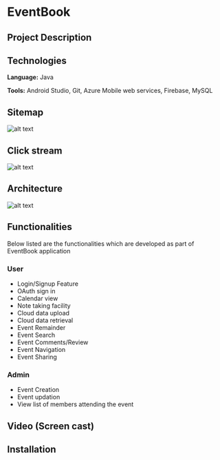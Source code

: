 # EventBook

## Project Description



## Technologies

**Language:** Java

**Tools:** Android Studio, Git, Azure Mobile web services, Firebase, MySQL

## Sitemap

![alt text](https://github.com/visakan4/EventBook_Android_Application/blob/master/images/siteMap.png "SiteMap")

## Click stream

![alt text](https://github.com/visakan4/EventBook_Android_Application/blob/master/images/clickstream.png "Click Stream")

## Architecture

![alt text](https://github.com/visakan4/EventBook_Android_Application/blob/master/images/architecture.PNG "Architecture")

## Functionalities

Below listed are the functionalities which are developed as part of EventBook application

### User
  * Login/Signup Feature
  * OAuth sign in
  * Calendar view
  * Note taking facility
  * Cloud data upload
  * Cloud data retrieval
  * Event Remainder
  * Event Search
  * Event Comments/Review
  * Event Navigation
  * Event Sharing
  
### Admin
  * Event Creation
  * Event updation
  * View list of members attending the event
  
## Video (Screen cast)


## Installation


